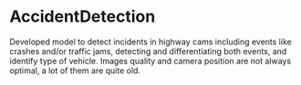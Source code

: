 # AccidentDetection
Developed model to detect incidents in highway cams including events like crashes and/or traffic jams, detecting and differentiating both events, and identify type of vehicle. Images quality and camera position are not always optimal, a lot of them are quite old.
